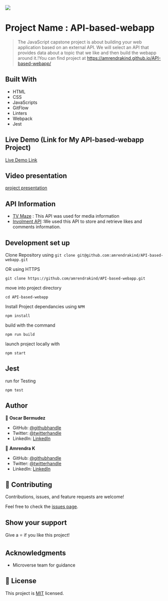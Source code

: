 ![](https://img.shields.io/badge/Microverse-blueviolet)

# Project Name : API-based-webapp

> The JavaScript capstone project is about building your web application based on an external API. We will select an API that provides data about a topic that we like and then build the webapp around it.!You can find project at https://amrendrakind.github.io/API-based-webapp/

## Built With

- HTML
- CSS
- JavaScripts
- GitFlow
- Linters
- Webpack
- Jest

## Live Demo (Link for My API-based-webapp Project)

[Live Demo Link](https://amrendrakind.github.io/API-based-webapp)

## Video presentation

[project presentation](https://drive.google.com/file/d/1BZz586zXu5IRRIYC2WcSv68A44VbQbuL/view?usp=sharing)

## API Information

- [TV Maze](https://www.tvmaze.com/api) : This API was used for media information
- [Involment API](https://www.notion.so/microverse/Involvement-API-869e60b5ad104603aa6db59e08150270) :We used this API to store and retrieve likes and comments information.

## Development set up

Clone Repository using
`git clone git@github.com:amrendrakind/API-based-webapp.git`

OR using HTTPS

`git clone https://github.com/amrendrakind/API-based-webapp.git`

move into project directory

`cd API-based-webapp`

Install Project dependancies using `NPM`

`npm install`

build with the command

`npm run build`

launch project locally with

`npm start`

## Jest

run for Testing

`npm test`

## Author

👤 **Oscar Bermudez**

- GitHub: [@githubhandle](https://github.com/zkr024)
- Twitter: [@twitterhandle](https://twitter.com/zkr024)
- LinkedIn: [LinkedIn](https://linkedin.com/in/oscar-bermudez-07908222a)

👤 **Amrendra K**

- GitHub: [@githubhandle](https://github.com/amrendrakind)
- Twitter: [@twitterhandle](https://twitter.com/amrendrak_)
- LinkedIn: [LinkedIn](https://linkedin.com/in/amrendraakumar)

## 🤝 Contributing

Contributions, issues, and feature requests are welcome!

Feel free to check the [issues page](../../issues/).

## Show your support

Give a ⭐️ if you like this project!

## Acknowledgments

- Microverse team for guidance

## 📝 License

This project is [MIT](./MIT.md) licensed.
